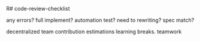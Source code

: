 R# code-review-checklist

any errors?
full implement?
automation test?
need to rewriting?
spec match?

decentralized team
contribution
estimations
learning
breaks.
teamwork
